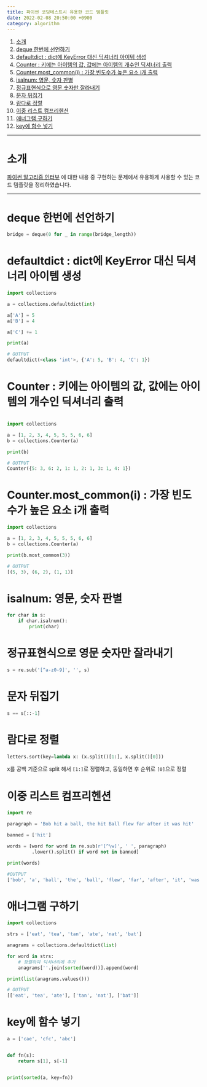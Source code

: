 ```yaml
---
title: 파이썬 코딩테스트시 유용한 코드 템플릿
date: 2022-02-08 20:50:00 +0900
category: algorithm
---
```



<!-- @import "[TOC]" {cmd="toc" depthFrom=1 depthTo=6 orderedList=true} -->

<!-- code_chunk_output -->

1. [소개](#소개)
2. [deque 한번에 선언하기](#deque-한번에-선언하기)
3. [defaultdict : dict에 KeyError 대신 딕셔너리 아이템 생성](#defaultdict-dict에-keyerror-대신-딕셔너리-아이템-생성)
4. [Counter : 키에는 아이템의 값, 값에는 아이템의 개수인 딕셔너리 출력](#counter-키에는-아이템의-값-값에는-아이템의-개수인-딕셔너리-출력)
5. [Counter.most_common(i) : 가장 빈도수가 높은 요소 i개 출력](#countermost_commoni-가장-빈도수가-높은-요소-i개-출력)
6. [isalnum: 영문, 숫자 판별](#isalnum-영문-숫자-판별)
7. [정규표현식으로 영문 숫자만 잘라내기](#정규표현식으로-영문-숫자만-잘라내기)
8. [문자 뒤집기](#문자-뒤집기)
9. [람다로 정렬](#람다로-정렬)
10. [이중 리스트 컴프리헨션](#이중-리스트-컴프리헨션)
11. [애너그램 구하기](#애너그램-구하기)
12. [key에 함수 넣기](#key에-함수-넣기)

<!-- /code_chunk_output -->

---

# 소개

 [파이썬 알고리즘 인터뷰](http://www.kyobobook.co.kr/product/detailViewKor.laf?mallGb=KOR&ejkGb=KOR&barcode=9791189909178) 에 대한 내용 중 구현하는 문제에서 유용하게 사용할 수 있는 코드 템플릿을 정리하였습니다.

---

# deque 한번에 선언하기

```python
bridge = deque(0 for _ in range(bridge_length))
```

# defaultdict : dict에 KeyError 대신 딕셔너리 아이템 생성

```python
import collections

a = collections.defaultdict(int)

a['A'] = 5
a['B'] = 4

a['C'] += 1

print(a)

# OUTPUT
defaultdict(<class 'int'>, {'A': 5, 'B': 4, 'C': 1})
```

# Counter : 키에는 아이템의 값, 값에는 아이템의 개수인 딕셔너리 출력

```python

import collections

a = [1, 2, 3, 4, 5, 5, 5, 6, 6]
b = collections.Counter(a)

print(b)

# OUTPUT
Counter({5: 3, 6: 2, 1: 1, 2: 1, 3: 1, 4: 1})
```

# Counter.most_common(i) : 가장 빈도수가 높은 요소 i개 출력

```python
import collections

a = [1, 2, 3, 4, 5, 5, 5, 6, 6]
b = collections.Counter(a)

print(b.most_common(3))

# OUTPUT
[(5, 3), (6, 2), (1, 1)]

```

# isalnum: 영문, 숫자 판별

```python
for char in s:
    if char.isalnum():
        print(char)
```

# 정규표현식으로 영문 숫자만 잘라내기

```python
s = re.sub('[^a-z0-9]', '', s)
```

# 문자 뒤집기

```python
s == s[::-1]
```

# 람다로 정렬

```python
letters.sort(key=lambda x: (x.split()[1:], x.split()[0]))
```

x를 공백 기준으로 split 해서 `[1:]`로 정렬하고, 동일하면 후 순위로 `[0]`으로 정렬

# 이중 리스트 컴프리헨션

```python
import re

paragraph = 'Bob hit a ball, the hit Ball flew far after it was hit'

banned = ['hit']

words = [word for word in re.sub(r'[^\w]', ' ', paragraph)
         .lower().split() if word not in banned]

print(words)

#OUTPUT
['bob', 'a', 'ball', 'the', 'ball', 'flew', 'far', 'after', 'it', 'was']

```

# 애너그램 구하기

```python
import collections

strs = ['eat', 'tea', 'tan', 'ate', 'nat', 'bat']

anagrams = collections.defaultdict(list)

for word in strs:
    # 정렬하여 딕셔너리에 추가
    anagrams[''.join(sorted(word))].append(word)

print(list(anagrams.values()))

# OUTPUT
[['eat', 'tea', 'ate'], ['tan', 'nat'], ['bat']]
```

# key에 함수 넣기

```python
a = ['cae', 'cfc', 'abc']


def fn(s):
    return s[1], s[-1]


print(sorted(a, key=fn))

```

